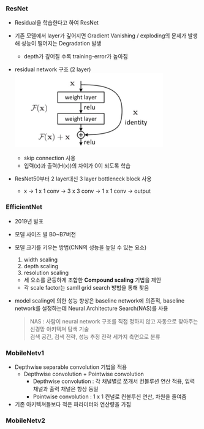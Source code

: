 ### ResNet
  - Residual을 학습한다고 하여 ResNet
  - 기존 모델에서 layer가 깊어지면 Gradient Vanishing / exploding의 문제가 발생해 성능이 떨어지는 Degradation 발생
    - depth가 깊어질 수록 training-error가 높아짐
  - residual network 구조 (2 layer)  
![resnet](./img/resnet.PNG)
      - skip connection 사용
      - 입력(x)과 출력(H(x))의 차이가 0이 되도록 학습
  
  - ResNet50부터 2 layer대신 3 layer bottleneck block 사용
    - x → 1 x 1 conv → 3 x 3 conv → 1 x 1 conv → output
  
### EfficientNet
  - 2019년 발표
  - 모델 사이즈 별 B0~B7버전

- 모델 크기를 키우는 방법(CNN의 성능을 높일 수 있는 요소)
    1. width scaling
    2. depth scaling
    3. resolution scaling
  - 세 요소를 균등하게 조합한 **Compound scaling** 기법을 제안
  - 각 scale factor는 samll grid search 방법을 통해 찾음
  
- model scaling에 의한 성능 향상은 baseline network에 의존적, baseline network를 설정하는데 Neural Architecture Search(NAS)를 사용
  > NAS : 사람이 neural network 구조를 직접 정하지 않고 자동으로 찾아주는 신경망 아키텍쳐 탐색 기술  
  > 검색 공간, 검색 전략, 성능 추정 전략 세가지 측면으로 분류

### MobileNetv1
  - Depthwise separable convolution 기법을 적용
    - Depthwise convolution + Pointwise convolution 
      - Depthwise convolution : 각 채널별로 쪼개서 컨볼루션 연산 적용, 입력 채널과 출력 채널은 항상 동일
      - Pointwise convolution : 1 x 1 컨널로 컨볼루션 연산, 차원을 줄여줌
  - 기존 아키텍쳐들보다 적은 파라미터와 연산량을 가짐

### MobileNetv2



